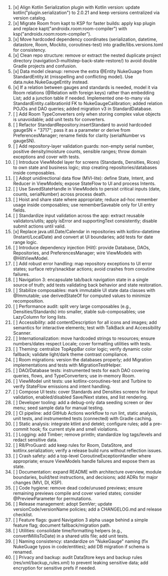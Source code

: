1. [x] Align Kotlin Serialization plugin with Kotlin version: update kotlin("plugin.serialization") to 2.0.21 and keep versions centralized via version catalog.
2. [x] Migrate Room from kapt to KSP for faster builds: apply ksp plugin and replace kapt("androidx.room:room-compiler") with ksp("androidx.room:room-compiler").
3. [x] Move hardcoded dependency coordinates (serialization, datetime, datastore, Room, Mockito, coroutines-test) into gradle/libs.versions.toml for consistency.
4. [x] Clean repo structure: remove or extract the nested duplicate project directory (navigation3-multistep-back-state-restore/) to avoid double Gradle projects and confusion.
5. [x] Data model cleanup: remove the extra @Entity NukeGuage from StandardEntity.kt (misspelling and conflicting model). Use data.nuke.NukeGaugeEntity instead.
6. [x] If a relation between gauges and standards is needed, model it via Room relations (@Relation with foreign keys) rather than embedding List<StandardEntity>; add a junction table if needed. Implemented one-to-many via StandardEntity.calibrationId FK to NukeGaugeCalibration; added relation POJOs and DAO queries; added migration v3 in StandardDatabase.
7. [ ] Add Room TypeConverters only when storing complex value objects is unavoidable; add unit tests for converters.
8. [ ] Refactor StandardRepository.insertStandard to avoid hardcoded gaugeSN = "3717"; pass it as a parameter or derive from PreferencesManager; rename fields for clarity (serialNumber vs gaugeSN).
9. [ ] Add repository-layer validation guards: non-empty serial number, positive density/moisture counts, sensible ranges; throw domain exceptions and cover with tests.
10. [ ] Introduce ViewModel layer for screens (Standards, Densities, Rices) to own state and business logic; stop creating repositories/databases inside composables.
11. [ ] Adopt unidirectional data flow (MVI-lite): define State, Intent, and Reducer in ViewModels; expose StateFlow to UI and process Intents.
12. [ ] Use SavedStateHandle in ViewModels to persist critical inputs (date, counts, serialNumber) across process death.
13. [ ] Hoist and share state where appropriate; reduce ad-hoc remember usage inside composables; use rememberSaveable only for UI entry fields.
14. [ ] Standardize input validation across the app: extract reusable validators/utils; apply isError and supportingText consistently; disable submit actions until valid.
15. [x] Replace java.util.Date/Calendar in repositories with kotlinx-datetime (Instant/LocalDate) and convert at UI boundaries; add tests for date range logic.
16. [ ] Introduce dependency injection (Hilt): provide Database, DAOs, Repositories, and PreferencesManager; wire ViewModels with @HiltViewModel.
17. [ ] Add robust error handling: map repository exceptions to UI error states; surface retry/snackbar actions; avoid crashes from coroutine failures.
18. [ ] Navigation 3: encapsulate tab/back navigation state in a single source of truth; add tests validating back behavior and state restoration.
19. [ ] Stabilize composables: mark immutable UI state data classes with @Immutable; use derivedStateOf for computed values to minimize recomposition.
20. [ ] Performance audit: split very large composables (e.g., Densities/Standards) into smaller, stable sub-composables; use LazyColumn for long lists.
21. [ ] Accessibility: add contentDescription for all icons and images; add semantics for interactive elements; test with TalkBack and Accessibility Scanner.
22. [ ] Internationalization: move hardcoded strings to resources; ensure numbers/dates respect Locale; cover formatting utilities with tests.
23. [ ] Theming: centralize TopAppBar color logic; verify dynamic color fallback; validate light/dark theme contrast compliance.
24. [ ] Room migrations: version the databases properly; add Migration implementations and tests with MigrationTestHelper.
25. [ ] DAO/Database tests: instrumented tests for each DAO covering queries, flows, and TypeConverters; use in-memory Room.
26. [ ] ViewModel unit tests: use kotlinx-coroutines-test and Turbine to verify StateFlow emissions and intent handling.
27. [ ] Compose UI tests: cover Standards and Densities screens for input validation, enabled/disabled Save/Next states, and list rendering.
28. [ ] Developer tooling: add a debug-only data seeding screen or dev menu; seed sample data for manual testing.
29. [ ] CI pipeline: add GitHub Actions workflow to run lint, static analysis, unit tests, and instrumented tests (connected) with Gradle caching.
30. [ ] Static analysis: integrate ktlint and detekt; configure rules; add a pre-commit hook; fix current style and smell violations.
31. [ ] Logging: add Timber; remove println; standardize log tags/levels and redact sensitive data.
32. [ ] R8/ProGuard: add keep rules for Room, DataStore, and kotlinx.serialization; verify a release build runs without reflection issues.
33. [ ] Crash safety: add a top-level CoroutineExceptionHandler where appropriate; ensure ViewModels handle failures and expose them as state.
34. [ ] Documentation: expand README with architecture overview, module boundaries, build/test instructions, and decisions; add ADRs for major changes (MVI, DI, KSP).
35. [ ] Code hygiene: remove dead code/unused previews; ensure remaining previews compile and cover varied states; consider @PreviewParameter for permutations.
36. [ ] Release management: adopt SemVer; update versionCode/versionName policies; add a CHANGELOG.md and release checklist.
37. [ ] Feature flags: guard Navigation 3 alpha usage behind a simple feature flag; document fallback/migration path.
38. [ ] Utilities: consolidate time/formatting helpers (e.g., convertMillisToDate) in a shared utils file; add unit tests.
39. [ ] Naming consistency: standardize on "NukeGauge" naming (fix NukeGuage typos in code/entities); add DB migration if schema is renamed.
40. [ ] Privacy and backup: audit DataStore keys and backup rules (res/xml/backup_rules.xml) to prevent leaking sensitive data; add encryption for sensitive prefs if needed.